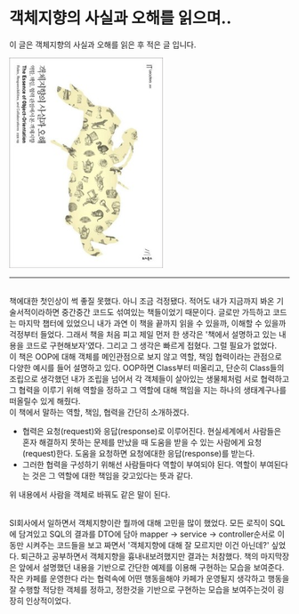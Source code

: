 # 객체지향의 사실과 오해를 읽으며..

이 글은 객체지향의 사실과 오해를 읽은 후 적은 글 입니다.


<img src="./img/객체지향의 사실과 오해.jpg">

---
<br>
책에대한 첫인상이 썩 좋질 못했다. 아니 조금 걱정됐다. 적어도 내가 지금까지 봐온 기술서적이라하면 중간중간 코드도 섞여있는 책들이었기 때문이다. 글로만 가득하고 코드는 마지막 챕터에 있었으니 내가 과연 이 책을 끝까지 읽을 수 있을까, 이해할 수 있을까 걱정부터 들었다.
그래서 책을 처음 피고 제일 먼저 한 생각은 '책에서 설명하고 있는 내용을 코드로 구현해보자'였다. 그리고 그 생각은 빠르게 접혔다. 그럴 필요가 없었다. 

<br>
이 책은 OOP에 대해 객체를 메인관점으로 보지 않고 역할, 책임 협력이라는 관점으로 다양한 예시를 들어 설명하고 있다. OOP하면 Class부터 떠올리고, 단순히 Class들의 조립으로 생각했던 내가 조립을 넘어서 각 객체들이 살아있는 생물체처럼 서로 협력하고 그 협력을 이루기 위해 역할을 정하고 그 역할에 대해 책임을 지는 하나의 생태계구나를 떠올릴수 있게 해줬다.

<br>
이 책에서 말하는 역할, 책임, 협력을 간단히 소개하겠다.

- 협력은 요청(request)와 응답(response)로 이루어진다. 현실세계에서 사람들은 혼자 해결하지 못하는 문제를 만났을 때 도움을 받을 수 있는 사람에게 요청(request)한다. 도움을 요청하면 요청에대한 응답(response)를 받는다.
- 그러한 협력을 구성하기 위해선 사람들마다 역할이 부여되야 된다. 역할이 부여된다는 것은 그 역할에 대한 책임을 갖고있다는 뜻과 같다.

위 내용에서 사람을 객체로 바꿔도 같은 말이 된다.

<br>
SI회사에서 일하면서 객체지향이란 뭘까에 대해 고민을 많이 했었다. 
모든 로직이 SQL에 담겨있고 SQL의 결과를 DTO에 담아 mapper -> service -> controller순서로 이동만 시켜주는 코드들을 보고 짜면서 '객체지향에 대해 잘 모르지만 이건 아닌데?' 싶었다. 퇴근하고 공부하면서 객체지향을 흉내내보려했지만 결과는 처참했다. 책의 마지막장은 앞에서 설명했던 내용을 기반으로 간단한 예제를 이용해 구현하는 모습을 보여준다. 작은 카페를 운영한다 라는 협력속에 어떤 행동을해야 카페가 운영될지 생각하고 행동을 잘 수행할 적당한 객체를 정하고, 정한것을 기반으로 구현하는 모습을 보여주는것이 굉장히 인상적이었다. 
